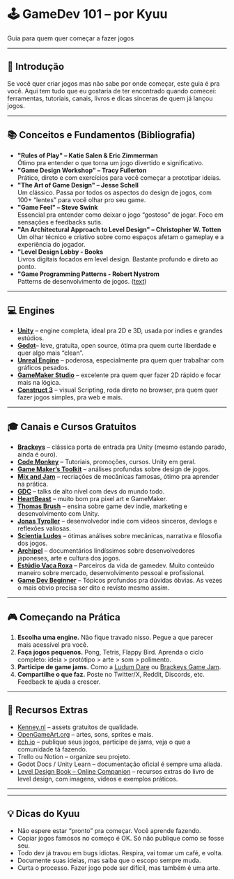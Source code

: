 # 🕹️ GameDev 101 – por Kyuu

Guia para quem quer começar a fazer jogos

---

## 🧠 Introdução

Se você quer criar jogos mas não sabe por onde começar, este guia é pra você. Aqui tem tudo que eu gostaria de ter encontrado quando comecei: ferramentas, tutoriais, canais, livros e dicas sinceras de quem já lançou jogos.

---

## 📚 Conceitos e Fundamentos (Bibliografia)

- **"Rules of Play" – Katie Salen & Eric Zimmerman**  
  Ótimo pra entender o que torna um jogo divertido e significativo.
- **"Game Design Workshop" – Tracy Fullerton**  
  Prático, direto e com exercícios para você começar a prototipar ideias.
- **"The Art of Game Design" – Jesse Schell**  
  Um clássico. Passa por todos os aspectos do design de jogos, com 100+ “lentes” para você olhar pro seu game.
- **"Game Feel" – Steve Swink**  
  Essencial pra entender como deixar o jogo “gostoso” de jogar. Foco em sensações e feedbacks sutis.
- **"An Architectural Approach to Level Design" – Christopher W. Totten**  
  Um olhar técnico e criativo sobre como espaços afetam o gameplay e a experiência do jogador.
- **"Level Design Lobby - Books**  
  Livros digitais focados em level design. Bastante profundo e direto ao ponto.
- **"Game Programming Patterns - Robert Nystrom**  
  Patterns de desenvolvimento de jogos. ([text](https://gameprogrammingpatterns.com/contents.html))

---

## 💻 Engines

- [**Unity**](https://unity.com/) – engine completa, ideal pra 2D e 3D, usada por indies e grandes estúdios.
- [**Godot**](https://godotengine.org/)– leve, gratuita, open source, ótima pra quem curte liberdade e quer algo mais “clean”.
- [**Unreal Engine**](https://www.unrealengine.com/) – poderosa, especialmente pra quem quer trabalhar com gráficos pesados.
- [**GameMaker Studio**](https://gamemaker.io/pt-BR) – excelente pra quem quer fazer 2D rápido e focar mais na lógica.
- [**Construct 3**](https://www.construct.net/en) – visual Scripting, roda direto no browser, pra quem quer fazer jogos simples, pra web e mais.

---

## 🎓 Canais e Cursos Gratuitos

- [**Brackeys**](https://www.youtube.com/user/Brackeys) – clássica porta de entrada pra Unity (mesmo estando parado, ainda é ouro).
- [**Code Monkey**](https://www.youtube.com/@CodeMonkeyUnity) – Tutoriais, promoções, cursos. Unity em geral.
- [**Game Maker’s Toolkit**](https://www.youtube.com/c/MarkBrownGMT) – análises profundas sobre design de jogos.
- [**Mix and Jam**](https://www.youtube.com/c/MixandJam) – recriações de mecânicas famosas, ótimo pra aprender na prática.
- [**GDC**](https://www.youtube.com/channel/UC0JB7TSe49lg56u6qH8y_MQ) – talks de alto nível com devs do mundo todo.
- [**HeartBeast**](https://www.youtube.com/c/uheartbeast) – muito bom pra pixel art e GameMaker.
- [**Thomas Brush**](https://www.youtube.com/@thomasbrush) – ensina sobre game dev indie, marketing e desenvolvimento com Unity.
- [**Jonas Tyroller**](https://www.youtube.com/c/JonasTyroller) – desenvolvedor indie com vídeos sinceros, devlogs e reflexões valiosas.
- [**Scientia Ludos**](https://www.youtube.com/@ScientiaLudos) – ótimas análises sobre mecânicas, narrativa e filosofia dos jogos.
- [**Archipel**](https://www.youtube.com/channel/UC3zoY9LapZERsN7caDKqz0w) – documentários lindíssimos sobre desenvolvedores japoneses, arte e cultura dos jogos.
- [**Estúdio Vaca Roxa**](https://www.youtube.com/c/Est%C3%BAdioVacaRoxa) – Parceiros da vida de gamedev. Muito conteúdo maneiro sobre mercado, desenvolvimento pessoal e profissional.
- [**Game Dev Beginner**](https://www.youtube.com/@GameDevBeginner) – Tópicos profundos pra dúvidas óbvias. As vezes o mais obvio precisa ser dito e revisto mesmo assim.

---

## 🎮 Começando na Prática

1. **Escolha uma engine.** Não fique travado nisso. Pegue a que parecer mais acessível pra você.
2. **Faça jogos pequenos.** Pong, Tetris, Flappy Bird. Aprenda o ciclo completo: ideia > protótipo > arte > som > polimento.
3. **Participe de game jams.** Como a [Ludum Dare](https://ldjam.com/) ou [Brackeys Game Jam](https://itch.io/jam/brackeys).
4. **Compartilhe o que faz.** Poste no Twitter/X, Reddit, Discords, etc. Feedback te ajuda a crescer.

---

## 🧰 Recursos Extras

- [Kenney.nl](https://kenney.nl) – assets gratuitos de qualidade.
- [OpenGameArt.org](https://opengameart.org) – artes, sons, sprites e mais.
- [itch.io](https://itch.io) – publique seus jogos, participe de jams, veja o que a comunidade tá fazendo.
- Trello ou Notion – organize seu projeto.
- Godot Docs / Unity Learn – documentação oficial é sempre uma aliada.
- [Level Design Book – Online Companion](https://book.leveldesignbook.com/) – recursos extras do livro de level design, com imagens, vídeos e exemplos práticos.

---

<!-- ## 🎤 Da onde eu vim – por Kyuu

> Eu comecei no **GameMaker**, aprendendo com os vídeos do **HeartBeast** no YouTube. Com essa base, eu criei o meu jogo **Flatland Vol.2**, que foi um divisor de águas na minha jornada como desenvolvedor.

> Aprender com ele me mostrou que você não precisa esperar o “momento certo” ou ter um PC top — só precisa começar, errar muito, e continuar. Se eu consegui, você consegue também. -->

---

## 💡 Dicas do Kyuu

- Não espere estar “pronto” pra começar. Você aprende fazendo.
- Copiar jogos famosos no começo é OK. Só não publique como se fosse seu.
- Todo dev já travou em bugs idiotas. Respira, vai tomar um café, e volta.
- Documente suas ideias, mas saiba que o escopo sempre muda.
- Curta o processo. Fazer jogo pode ser difícil, mas também é uma arte.
